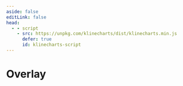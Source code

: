 ```yaml
---
aside: false
editLink: false
head:
  - - script
    - src: https://unpkg.com/klinecharts/dist/klinecharts.min.js
      defer: true
      id: klinecharts-script
---
```


# Overlay

<script setup>
import Chart from '../../components/SampleChart.vue'
import data from '../../data/sample/overlay/index.json'
</script>
<Chart :js="data['index.js']" :html="data['index.html']" :css="data['index.css']" title="Overlay"/>

<!--@include: @/data/sample/overlay/index.md-->

